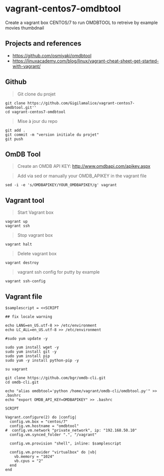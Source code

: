 # vagrant-centos7-omdbtool

Create a vagrant box CENTOS/7 to run OMDBTOOL to retreive by example movies thumbdnail 


## Projects and references

* https://github.com/osmiyaki/omdbtool
* https://linuxacademy.com/blog/linux/vagrant-cheat-sheet-get-started-with-vagrant/

## Github

> Git clone du projet

``` shell
git clone https://github.com/Gigilamalice/vagrant-centos7-omdbtool.git''
cd vagrant-centos7-omdbtool
```

> Mise à jour du repo

```shell
git add .
git commit -m "version initiale du projet"
git push
```

## OmDB Tool

> Create an OMDB API KEY: http://www.omdbapi.com/apikey.aspx

> Add via sed or manually your OMDB_APIKEY in the vagrant file  

```shell
sed -i -e 's/OMDBAPIKEY/YOUR_OMDBAPIKEY/g' vagrant
```


## Vagrant tool

> Start Vagrant box

```shell
vagrant up
vagrant ssh
```

> Stop vagrant box
```shell
vagrant halt
```

> Delete vagrant box
```shell
vagrant destroy
```

> vagrant ssh config for putty by example
```shell
vagrant ssh-config
```




## Vagrant file

```shell
$samplescript = <<SCRIPT

## fix locale warning

echo LANG=en_US.utf-8 >> /etc/environment
echo LC_ALL=en_US.utf-8 >> /etc/environment

#sudo yum update -y

sudo yum install wget -y
sudo yum install git -y
sudo yum install pip
sudo yum -y install python-pip -y

su vagrant

git clone https://github.com/bgr/omdb-cli.git
cd omdb-cli.git

echo "alias omdbtool='python /home/vagrant/omdb-cli/omdbtool.py'" >> .bashrc
echo "export OMDB_API_KEY=OMDBAPIKEY" >> .bashrc

SCRIPT

Vagrant.configure(2) do |config|
  config.vm.box = "centos/7"
  config.vm.hostname = "omdbtool"
#  config.vm.network "private_network", ip: "192.168.50.10"
  config.vm.synced_folder ".", "/vagrant"

  config.vm.provision "shell", inline: $samplescript

  config.vm.provider "virtualbox" do |vb|
    vb.memory = "1024"
    vb.cpus = "2"
  end
end
```